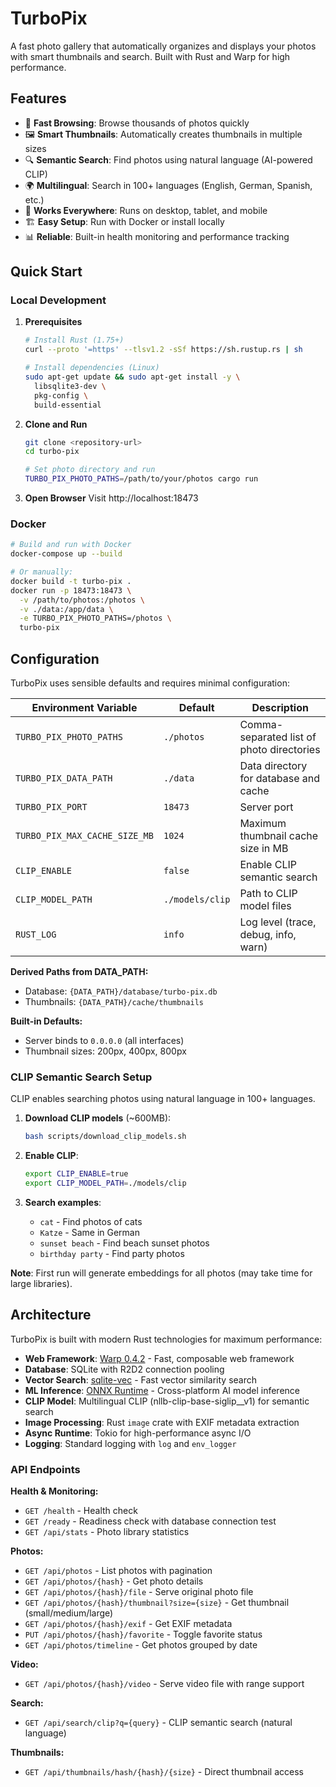 # TurboPix

A fast photo gallery that automatically organizes and displays your photos with smart thumbnails and search. Built with Rust and Warp for high performance.

## Features

- 🚀 **Fast Browsing**: Browse thousands of photos quickly
- 🖼️ **Smart Thumbnails**: Automatically creates thumbnails in multiple sizes
- 🔍 **Semantic Search**: Find photos using natural language (AI-powered CLIP)
- 🌍 **Multilingual**: Search in 100+ languages (English, German, Spanish, etc.)
- 📱 **Works Everywhere**: Runs on desktop, tablet, and mobile
- 🏗️ **Easy Setup**: Run with Docker or install locally
- 📊 **Reliable**: Built-in health monitoring and performance tracking

## Quick Start

### Local Development

1. **Prerequisites**

   ```bash
   # Install Rust (1.75+)
   curl --proto '=https' --tlsv1.2 -sSf https://sh.rustup.rs | sh

   # Install dependencies (Linux)
   sudo apt-get update && sudo apt-get install -y \
     libsqlite3-dev \
     pkg-config \
     build-essential
   ```

2. **Clone and Run**

   ```bash
   git clone <repository-url>
   cd turbo-pix

   # Set photo directory and run
   TURBO_PIX_PHOTO_PATHS=/path/to/your/photos cargo run
   ```

3. **Open Browser**
   Visit http://localhost:18473

### Docker

```bash
# Build and run with Docker
docker-compose up --build

# Or manually:
docker build -t turbo-pix .
docker run -p 18473:18473 \
  -v /path/to/photos:/photos \
  -v ./data:/app/data \
  -e TURBO_PIX_PHOTO_PATHS=/photos \
  turbo-pix
```

## Configuration

TurboPix uses sensible defaults and requires minimal configuration:

| Environment Variable          | Default        | Description                               |
| ----------------------------- | -------------- | ----------------------------------------- |
| `TURBO_PIX_PHOTO_PATHS`       | `./photos`     | Comma-separated list of photo directories |
| `TURBO_PIX_DATA_PATH`         | `./data`       | Data directory for database and cache     |
| `TURBO_PIX_PORT`              | `18473`        | Server port                               |
| `TURBO_PIX_MAX_CACHE_SIZE_MB` | `1024`         | Maximum thumbnail cache size in MB        |
| `CLIP_ENABLE`                 | `false`        | Enable CLIP semantic search               |
| `CLIP_MODEL_PATH`             | `./models/clip`| Path to CLIP model files                  |
| `RUST_LOG`                    | `info`         | Log level (trace, debug, info, warn)      |

**Derived Paths from DATA_PATH:**
- Database: `{DATA_PATH}/database/turbo-pix.db`
- Thumbnails: `{DATA_PATH}/cache/thumbnails`

**Built-in Defaults:**
- Server binds to `0.0.0.0` (all interfaces)
- Thumbnail sizes: 200px, 400px, 800px

### CLIP Semantic Search Setup

CLIP enables searching photos using natural language in 100+ languages.

1. **Download CLIP models** (~600MB):
   ```bash
   bash scripts/download_clip_models.sh
   ```

2. **Enable CLIP**:
   ```bash
   export CLIP_ENABLE=true
   export CLIP_MODEL_PATH=./models/clip
   ```

3. **Search examples**:
   - `cat` - Find photos of cats
   - `Katze` - Same in German
   - `sunset beach` - Find beach sunset photos
   - `birthday party` - Find party photos

**Note**: First run will generate embeddings for all photos (may take time for large libraries).

## Architecture

TurboPix is built with modern Rust technologies for maximum performance:

- **Web Framework**: [Warp 0.4.2](https://github.com/seanmonstar/warp) - Fast, composable web framework
- **Database**: SQLite with R2D2 connection pooling
- **Vector Search**: [sqlite-vec](https://github.com/asg017/sqlite-vec) - Fast vector similarity search
- **ML Inference**: [ONNX Runtime](https://onnxruntime.ai/) - Cross-platform AI model inference
- **CLIP Model**: Multilingual CLIP (nllb-clip-base-siglip__v1) for semantic search
- **Image Processing**: Rust `image` crate with EXIF metadata extraction
- **Async Runtime**: Tokio for high-performance async I/O
- **Logging**: Standard logging with `log` and `env_logger`

### API Endpoints

**Health & Monitoring:**
- `GET /health` - Health check
- `GET /ready` - Readiness check with database connection test
- `GET /api/stats` - Photo library statistics

**Photos:**
- `GET /api/photos` - List photos with pagination
- `GET /api/photos/{hash}` - Get photo details
- `GET /api/photos/{hash}/file` - Serve original photo file
- `GET /api/photos/{hash}/thumbnail?size={size}` - Get thumbnail (small/medium/large)
- `GET /api/photos/{hash}/exif` - Get EXIF metadata
- `PUT /api/photos/{hash}/favorite` - Toggle favorite status
- `GET /api/photos/timeline` - Get photos grouped by date

**Video:**
- `GET /api/photos/{hash}/video` - Serve video file with range support

**Search:**
- `GET /api/search/clip?q={query}` - CLIP semantic search (natural language)

**Thumbnails:**
- `GET /api/thumbnails/hash/{hash}/{size}` - Direct thumbnail access
